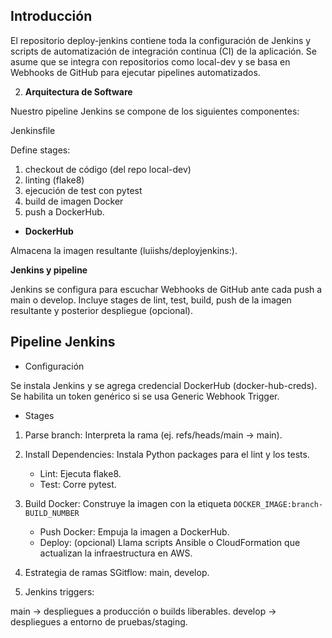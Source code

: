 ## Introducción


El repositorio deploy-jenkins contiene toda la configuración de Jenkins y scripts de automatización de integración continua (CI) de la aplicación. Se asume que se integra con repositorios como local-dev y se basa en Webhooks de GitHub para ejecutar pipelines automatizados.

2. **Arquitectura de Software**

Nuestro pipeline Jenkins se compone de los siguientes componentes:

Jenkinsfile

Define stages: 
1. checkout de código (del repo local-dev)
2. linting (flake8) 
3. ejecución de test con pytest
4.  build de imagen Docker
5. push a DockerHub.


- **DockerHub**

Almacena la imagen resultante (luiishs/deployjenkins:<tag>).


**Jenkins y pipeline**

Jenkins se configura para escuchar Webhooks de GitHub ante cada push a main o develop.
Incluye stages de lint, test, build, push de la imagen resultante y posterior despliegue (opcional).



## **Pipeline Jenkins**

- Configuración

Se instala Jenkins y se agrega credencial DockerHub (docker-hub-creds).
Se habilita un token genérico si se usa Generic Webhook Trigger.

- Stages

1. Parse branch: Interpreta la rama (ej. refs/heads/main → main).

2. Install Dependencies: Instala Python packages para el lint y los tests.
    - Lint: Ejecuta flake8.
    - Test: Corre pytest.

3. Build Docker: Construye la imagen con la etiqueta ```DOCKER_IMAGE:branch-BUILD_NUMBER```

    - Push Docker: Empuja la imagen a DockerHub.
    - Deploy: (opcional) Llama scripts Ansible o CloudFormation que actualizan la infraestructura en AWS.


4. Estrategia de ramas
SGitflow: main, develop.

5. Jenkins triggers:

main → despliegues a producción o builds liberables.
develop → despliegues a entorno de pruebas/staging.
